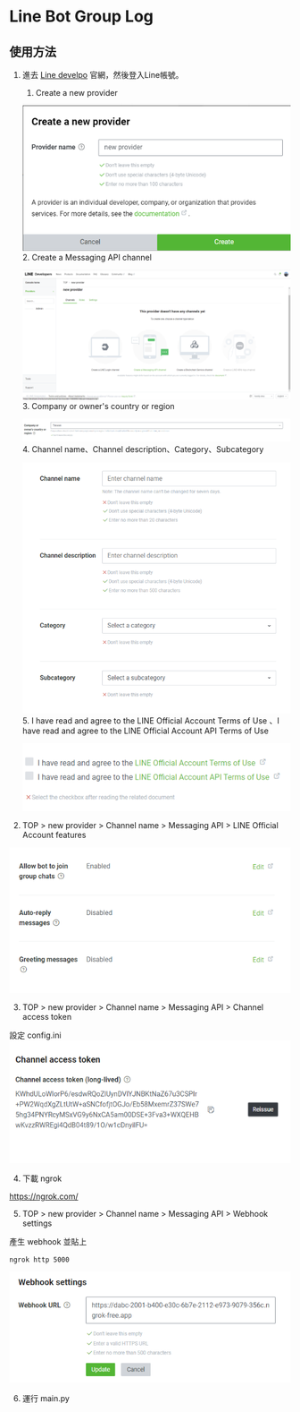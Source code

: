# Line Bot Group Log

## 使用方法
1. 進去 [Line develpo](https://developers.line.biz/en/) 官網，然後登入Line帳號。
   1. Create a new provider
   
   ![img.png](demo_images/img.png)
   2. Create a Messaging API channel 
   
   ![img_1.png](demo_images/img_1.png)
   3. Company or owner's country or region
   
   ![img_2.png](demo_images/img_2.png)
   4. Channel name、Channel description、Category、Subcategory
   
   ![img_3.png](demo_images/img_3.png)
   5. I have read and agree to the LINE Official Account Terms of Use 、I have read and agree to the LINE Official Account API Terms of Use 
   
   ![img_4.png](demo_images/img_4.png)
 
2. TOP > new provider > Channel name > Messaging API > LINE Official Account features

![img_6.png](demo_images/img_6.png)

3. TOP > new provider > Channel name > Messaging API > Channel access token 

設定 config.ini 
![img_7.png](demo_images/img_7.png)

4. 下載 ngrok

https://ngrok.com/

5. TOP > new provider > Channel name > Messaging API > Webhook settings

產生 webhook 並貼上
```
ngrok http 5000
```
![img_8.png](demo_images/img_8.png)

6. 運行 main.py